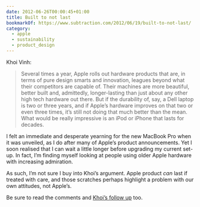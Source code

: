 ```yaml
---
date: 2012-06-26T00:00:45+01:00
title: Built to not last
bookmarkOf: https://www.subtraction.com/2012/06/19/built-to-not-last/
category:
  - apple
  - sustainability
  - product_design
---
```


Khoi Vinh:

> Several times a year, Apple rolls out hardware products that are, in terms of pure design smarts and innovation, leagues beyond what their competitors are capable of. Their machines are more beautiful, better built and, admittedly, longer-lasting than just about any other high tech hardware out there. But if the durability of, say, a Dell laptop is two or three years, and if Apple’s hardware improves on that two or even three times, it’s still not doing that much better than the mean. What would be really impressive is an iPod or iPhone that lasts for decades.

I felt an immediate and desperate yearning for the new MacBook Pro when it was unveiled, as I do after many of Apple’s product announcements. Yet I soon realised that I can wait a little longer before upgrading my current set-up. In fact, I’m finding myself looking at people using older Apple hardware with increasing admiration.

As such, I’m not sure I buy into Khoi’s argument. Apple product _can_ last if treated with care, and those scratches perhaps highlight a problem with our own attitudes, not Apple’s.

Be sure to read the comments and [Khoi’s follow up][1] too.

[1]: https://www.subtraction.com/2012/06/20/follow-up-to-built-to-not-last/
